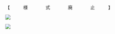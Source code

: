 【　　　様　　　　式　　　　廃　　　　止　　　】

![](https://www.nta.go.jp/tmp/98378c92-6f44-4afd-b520-7c09e80409be/images/5d58b91cf090d1e0ef8cd0fd20bcad7b17e7c232d75ab74aef973755e0038ee7.jpg)

![](https://www.nta.go.jp/tmp/98378c92-6f44-4afd-b520-7c09e80409be/images/4a0d12d358ce47f25a718f282b6c1a26c93674a5f366516f72e7cc1e78706c33.jpg)